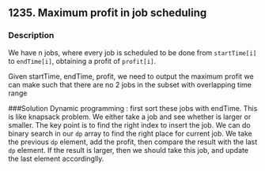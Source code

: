 ## 1235. Maximum profit in job scheduling
### Description
We have n jobs, where every job is scheduled to be done from `startTime[i]` to `endTime[i]`, obtaining a profit of `profit[i]`.

Given startTime, endTime, profit, we need to output the maximum profit we can make such that there are no 2 jobs in the subset with overlapping time range

###Solution
Dynamic programming : first sort these jobs with endTime. This is like knapsack problem. We either take a job and see whether is larger or smaller. The key point is to find the right index to insert the job. We can do binary search in our `dp` array to find the right place for current job. We take the previous `dp` element, add the profit, then compare the result with the last `dp` element. If the result is larger, then we should take this job, and update the last element accordinglly.
